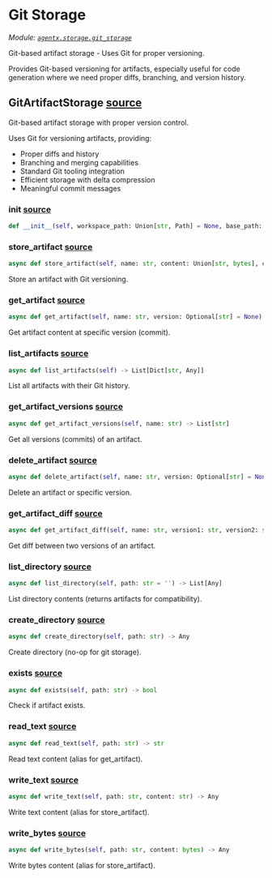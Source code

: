 # Git Storage

*Module: [`agentx.storage.git_storage`](https://github.com/dustland/agentx/blob/main/src/agentx/storage/git_storage.py)*

Git-based artifact storage - Uses Git for proper versioning.

Provides Git-based versioning for artifacts, especially useful for code generation
where we need proper diffs, branching, and version history.

## GitArtifactStorage <a href="https://github.com/dustland/agentx/blob/main/src/agentx/storage/git_storage.py#L31" class="source-link" title="View source code">source</a>

Git-based artifact storage with proper version control.

Uses Git for versioning artifacts, providing:
- Proper diffs and history
- Branching and merging capabilities
- Standard Git tooling integration
- Efficient storage with delta compression
- Meaningful commit messages

### __init__ <a href="https://github.com/dustland/agentx/blob/main/src/agentx/storage/git_storage.py#L43" class="source-link" title="View source code">source</a>

```python
def __init__(self, workspace_path: Union[str, Path] = None, base_path: Union[str, Path] = None, task_id: str = None)
```
### store_artifact <a href="https://github.com/dustland/agentx/blob/main/src/agentx/storage/git_storage.py#L89" class="source-link" title="View source code">source</a>

```python
async def store_artifact(self, name: str, content: Union[str, bytes], content_type: str = 'text/plain', metadata: Optional[Dict[str, Any]] = None, commit_message: Optional[str] = None) -> StorageResult
```

Store an artifact with Git versioning.

### get_artifact <a href="https://github.com/dustland/agentx/blob/main/src/agentx/storage/git_storage.py#L158" class="source-link" title="View source code">source</a>

```python
async def get_artifact(self, name: str, version: Optional[str] = None) -> Optional[str]
```

Get artifact content at specific version (commit).

### list_artifacts <a href="https://github.com/dustland/agentx/blob/main/src/agentx/storage/git_storage.py#L181" class="source-link" title="View source code">source</a>

```python
async def list_artifacts(self) -> List[Dict[str, Any]]
```

List all artifacts with their Git history.

### get_artifact_versions <a href="https://github.com/dustland/agentx/blob/main/src/agentx/storage/git_storage.py#L218" class="source-link" title="View source code">source</a>

```python
async def get_artifact_versions(self, name: str) -> List[str]
```

Get all versions (commits) of an artifact.

### delete_artifact <a href="https://github.com/dustland/agentx/blob/main/src/agentx/storage/git_storage.py#L235" class="source-link" title="View source code">source</a>

```python
async def delete_artifact(self, name: str, version: Optional[str] = None) -> StorageResult
```

Delete an artifact or specific version.

### get_artifact_diff <a href="https://github.com/dustland/agentx/blob/main/src/agentx/storage/git_storage.py#L281" class="source-link" title="View source code">source</a>

```python
async def get_artifact_diff(self, name: str, version1: str, version2: str) -> Optional[str]
```

Get diff between two versions of an artifact.

### list_directory <a href="https://github.com/dustland/agentx/blob/main/src/agentx/storage/git_storage.py#L424" class="source-link" title="View source code">source</a>

```python
async def list_directory(self, path: str = '') -> List[Any]
```

List directory contents (returns artifacts for compatibility).

### create_directory <a href="https://github.com/dustland/agentx/blob/main/src/agentx/storage/git_storage.py#L448" class="source-link" title="View source code">source</a>

```python
async def create_directory(self, path: str) -> Any
```

Create directory (no-op for git storage).

### exists <a href="https://github.com/dustland/agentx/blob/main/src/agentx/storage/git_storage.py#L453" class="source-link" title="View source code">source</a>

```python
async def exists(self, path: str) -> bool
```

Check if artifact exists.

### read_text <a href="https://github.com/dustland/agentx/blob/main/src/agentx/storage/git_storage.py#L461" class="source-link" title="View source code">source</a>

```python
async def read_text(self, path: str) -> str
```

Read text content (alias for get_artifact).

### write_text <a href="https://github.com/dustland/agentx/blob/main/src/agentx/storage/git_storage.py#L469" class="source-link" title="View source code">source</a>

```python
async def write_text(self, path: str, content: str) -> Any
```

Write text content (alias for store_artifact).

### write_bytes <a href="https://github.com/dustland/agentx/blob/main/src/agentx/storage/git_storage.py#L477" class="source-link" title="View source code">source</a>

```python
async def write_bytes(self, path: str, content: bytes) -> Any
```

Write bytes content (alias for store_artifact).
